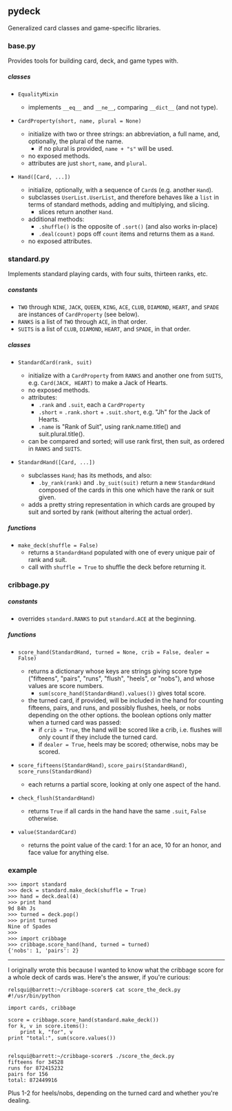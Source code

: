 ## pydeck

Generalized card classes and game-specific libraries.


### base.py
Provides tools for building card, deck, and game types with.

##### classes
* `EqualityMixin`
  * implements `__eq__` and `__ne__`, comparing `__dict__` (and not type).

* `CardProperty(short, name, plural = None)`
  * initialize with two or three strings: an abbreviation, a full name, and, 
    optionally, the plural of the name.
    * if no plural is provided, `name + "s"` will be used.
  * no exposed methods.
  * attributes are just `short`, `name`, and `plural`.

* `Hand([Card, ...])`
  * initialize, optionally, with a sequence of `Card`s (e.g. another `Hand`).
  * subclasses `UserList.UserList`, and therefore behaves like a `list` in
    terms of standard methods, adding and multiplying, and slicing.
    * slices return another `Hand`.
  * additional methods:
    * `.shuffle()` is the opposite of `.sort()` (and also works in-place)
    * `.deal(count)` pops off `count` items and returns them as a `Hand`.
  * no exposed attributes.


### standard.py
Implements standard playing cards, with four suits, thirteen ranks, etc.

##### constants
* `TWO` through `NINE`, `JACK`, `QUEEN`, `KING`, `ACE`, `CLUB`, `DIAMOND`,
  `HEART`, and `SPADE` are instances of `CardProperty` (see below).
* `RANKS` is a list of `TWO` through `ACE`, in that order.
* `SUITS` is a list of `CLUB`, `DIAMOND`, `HEART`, and `SPADE`, in that order.

##### classes
* `StandardCard(rank, suit)`
  * initialize with a `CardProperty` from `RANKS` and another one from `SUITS`,
    e.g. `Card(JACK, HEART)` to make a Jack of Hearts.
  * no exposed methods.
  * attributes:
    * `.rank` and `.suit`, each a `CardProperty`
    * `.short` = `.rank.short` + `.suit.short`, e.g. "Jh" for the Jack of
      Hearts.
    * `.name` is "Rank of Suit", using rank.name.title() and
      suit.plural.title().
  * can be compared and sorted; will use rank first, then suit, as ordered
    in `RANKS` and `SUITS`.

* `StandardHand([Card, ...])`
  * subclasses `Hand`; has its methods, and also:
    * `.by_rank(rank)` and `.by_suit(suit)` return a new `StandardHand`
      composed of the cards in this one which have the rank or suit given.
  * adds a pretty string representation in which cards are grouped by suit and
    sorted by rank (without altering the actual order).

##### functions
* `make_deck(shuffle = False)`
   * returns a `StandardHand` populated with one of every unique pair of rank
     and suit.
   * call with `shuffle = True` to shuffle the deck before returning it.


### cribbage.py

##### constants
* overrides `standard.RANKS` to put `standard.ACE` at the beginning.

##### functions
* `score_hand(StandardHand, turned = None, crib = False, dealer = False)`
  * returns a dictionary whose keys are strings giving score type ("fifteens",
    "pairs", "runs", "flush", "heels", or "nobs"), and whose values are score
    numbers.
    * `sum(score_hand(StandardHand).values())` gives total score.
  * the turned card, if provided, will be included in the hand for counting
    fifteens, pairs, and runs, and possibly flushes, heels, or nobs depending
    on the other options. the boolean options only matter when a turned card
    was passed:
    * if `crib = True`, the hand will be scored like a crib, i.e. flushes will
      only count if they include the turned card.
    * if `dealer = True`, heels may be scored; otherwise, nobs may be scored.

* `score_fifteens(StandardHand)`, `score_pairs(StandardHand)`,
  `score_runs(StandardHand)`
  * each returns a partial score, looking at only one aspect of the hand.

* `check_flush(StandardHand)`
  * returns `True` if all cards in the hand have the same `.suit`, `False`
    otherwise.

* `value(StandardCard)`
  * returns the point value of the card: 1 for an ace, 10 for an honor, and
    face value for anything else.


### example

```
>>> import standard
>>> deck = standard.make_deck(shuffle = True)
>>> hand = deck.deal(4)
>>> print hand
9d 84h Js
>>> turned = deck.pop()
>>> print turned
Nine of Spades
>>> 
>>> import cribbage
>>> cribbage.score_hand(hand, turned = turned)
{'nobs': 1, 'pairs': 2}
```

___
I originally wrote this because I wanted to know what the cribbage score for a
whole deck of cards was. Here's the answer, if you're curious:

```
relsqui@barrett:~/cribbage-scorer$ cat score_the_deck.py 
#!/usr/bin/python

import cards, cribbage

score = cribbage.score_hand(standard.make_deck())
for k, v in score.items():
    print k, "for", v
print "total:", sum(score.values())


relsqui@barrett:~/cribbage-scorer$ ./score_the_deck.py 
fifteens for 34528
runs for 872415232
pairs for 156
total: 872449916
```

Plus 1-2 for heels/nobs, depending on the turned card and whether you're
dealing.
